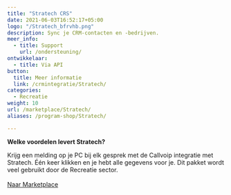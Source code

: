```yaml
---
title: "Stratech CRS"
date: 2021-06-03T16:52:17+05:00
logo: "/Stratech_bfrvhb.png"
description: Sync je CRM-contacten en -bedrijven.
meer_info:
  - title: Support
    url: /ondersteuning/
ontwikkelaar:
  - title: Via API
button:
  title: Meer informatie
  link: /crmintegratie/Stratech/
categories:
  - Recreatie
weight: 10
url: /marketplace/Stratech/
aliases: /program-shop/Stratech/

---
```


**Welke voordelen levert Stratech?**

Krijg een melding op je PC bij elk gesprek met de Callvoip integratie met Stratech. Één keer klikken en je hebt alle gegevens voor je. Dit pakket wordt veel gebruikt door de Recreatie sector.<br><br><a href="/marketplace" class="button">Naar Marketplace</a>
